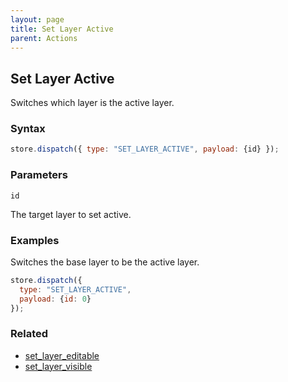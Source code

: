 ```yaml
---
layout: page
title: Set Layer Active
parent: Actions
---
```


## Set Layer Active

Switches which layer is the active layer.

### Syntax

```js
store.dispatch({ type: "SET_LAYER_ACTIVE", payload: {id} });
```

### Parameters

`id`

The target layer to set active.

### Examples

Switches the base layer to be the active layer.

```js
store.dispatch({
  type: "SET_LAYER_ACTIVE",
  payload: {id: 0}
});
```

### Related

- [set_layer_editable](./set_layer_editable.md)
- [set_layer_visible](./set_layer_visible.md)
